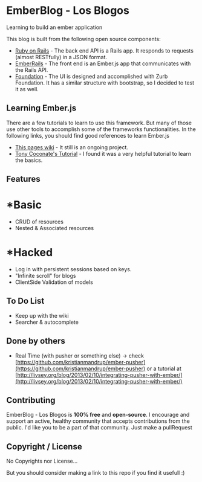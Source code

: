 EmberBlog - Los Blogos
==========

Learning to build an ember application

This blog is built from the following open source components:

- [Ruby on Rails](https://github.com/rails/rails) - The back end API is a Rails app. It responds to requests (almost RESTfully) in a JSON format.
- [EmberRails](https://github.com/emberjs/ember-rails) - The front end is an Ember.js app that communicates with the Rails API. 
- [Foundation](http://foundation.zurb.com/) - The UI is designed and accomplished with Zurb Foundation. It has a similar structure with bootstrap, so I decided to test it as well. 

## Learning Ember.js

There are a few tutorials to learn to use this framework. But many of those use other tools to accomplish some of the frameworks functionalities. In the following links, you should find good references to learn Ember.js
 
- [This pages wiki](https://github.com/hansfindel/ember_blog/wiki/Create-a-new-Ember-App) - It still is an ongoing project. 
- [Tony Coconate's Tutorial](http://www.devmynd.com/blog/2013-3-rails-ember-js) - I found it was a very helpful tutorial to learn the basics. 

## Features
# *Basic
- CRUD of resources
- Nested & Associated resources
# *Hacked 
- Log in with persistent sessions based on keys. 
- "Infinite scroll" for blogs
- ClientSide Validation of models

## To Do List
- Keep up with the wiki
- Searcher & autocomplete

## Done by others
- Real Time (with pusher or something else) -> check [https://github.com/kristianmandrup/ember-pusher](https://github.com/kristianmandrup/ember-pusher) or a tutorial at [http://livsey.org/blog/2013/02/10/integrating-pusher-with-ember/](http://livsey.org/blog/2013/02/10/integrating-pusher-with-ember/)

## Contributing
EmberBlog - Los Blogos is **100% free** and **open-source**. I encourage and support an active, healthy community that accepts contributions from the public. I'd like you to be a part of that community.
Just make a pullRequest

## Copyright / License
No Copyrights nor License... 

But you should consider making a link to this repo if you find it usefull :) 